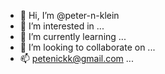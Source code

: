 - 👋 Hi, I’m @peter-n-klein
- 👀 I’m interested in ...
- 🌱 I’m currently learning ...
- 💞️ I’m looking to collaborate on ...
- 📫 petenickk@gmail.com ...

<!---
peter-n-klein/peter-n-klein is a ✨ special ✨ repository because its `README.md` (this file) appears on your GitHub profile.
You can click the Preview link to take a look at your changes.
--->
